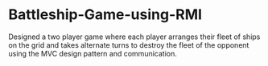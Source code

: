 # Battleship-Game-using-RMI
Designed a two player game where each player arranges their fleet of ships on the grid and takes alternate turns to destroy the fleet of the opponent using the MVC design pattern and communication.
